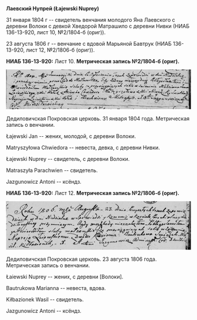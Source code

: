 **Лаевский Нупрей (Łajewski Nuprey)**

31 января 1804 г -- свидетель венчания молодого Яна Лаевского с деревни
Волоки с девкой Хведорой Матрашило с деревни Нивки (НИАБ 136-13-920,
лист 10, №2/1804-б (ориг)).

23 августа 1806 г -- венчание с вдовой Марьяной Бавтрук (НИАБ
136-13-920, лист 12, №2/1806-б (ориг)).

**НИАБ 136-13-920:** Лист 10. **Метрическая запись №2/1804-б (ориг).**

![](./media/5d9bbae176aec15ee22961089969c08beea4b75e.png)

Дедиловичская Покровская церковь. 31 января 1804 года. Метрическая
запись о венчании.

Łajеwski Jan -- жених, молодой, с деревни Волоки.

Matryszyłowa Chwiedora -- невеста, девка, с деревни Нивки.

Łajewski Nuprey -- свидетель, с деревни Волоки.

Matraszyła Parachwien -- свидетель.

Jazgunowicz Antoni -- ксёндз.

**НИАБ 136-13-920:** Лист 12. **Метрическая запись №2/1806-б (ориг).**

![](./media/77b4be152d0c3df28e9c7efff9f45c6dbecaddb9.png)

Дедиловичская Покровская церковь. 23 августа 1806 года. Метрическая
запись о венчании.

Łaiewski Nuprey -- жених, с деревни \[Волоки\].

Bautrukowa Marianna -- невеста, вдова.

Kiłbazionek Wasil -- свидетель.

Jazgunowicz Antoni -- ксёндз.
